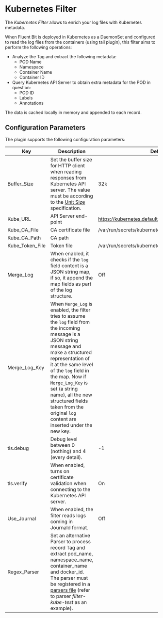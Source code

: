 # Kubernetes Filter

The _Kubernetes Filter_ allows to enrich your log files with Kubernetes metadata.

When Fluent Bit is deployed in Kubernetes as a DaemonSet and configured to read the log files from the containers (using tail plugin), this filter aims to perform the following operations:

- Analyze the Tag and extract the following metadata:
  - POD Name
  - Namespace
  - Container Name
  - Container ID
- Query Kubernetes API Server to obtain extra metadata for the POD in question:
  - POD ID
  - Labels
  - Annotations

The data is cached locally in memory and appended to each record.

## Configuration Parameters

The plugin supports the following configuration parameters:

| Key         |  Description             | Default                            |
| ------------|--------------------------|------------------------------------|
| Buffer\_Size | Set the buffer size for HTTP client when reading responses from Kubernetes API server. The value must be according to the [Unit Size](../configuration/unit_sizes.md) specification. | 32k |
| Kube\_URL       | API Server end-point  | https://kubernetes.default.svc.cluster.local:443 |
| Kube\_CA\_File | CA certificate file   | /var/run/secrets/kubernetes.io/serviceaccount/ca.crt|
| Kube\_CA\_Path | CA path |  |
| Kube\_Token\_File | Token file | /var/run/secrets/kubernetes.io/serviceaccount/token |
| Merge\_Log | When enabled, it checks if the `log` field content is a JSON string map, if so, it append the map fields as part of the log structure. | Off |
| Merge\_Log\_Key | When `Merge_Log` is enabled, the filter tries to assume the `log` field from the incoming message is a JSON string message and make a structured representation of it at the same level of the `log` field in the map. Now if `Merge_Log_Key` is set (a string name), all the new structured fields taken from the original `log` content are inserted under the new key. |  |
| tls.debug | Debug level between 0 (nothing) and 4 (every detail). | -1 |
| tls.verify | When enabled, turns on certificate validation when connecting to the Kubernetes API server. | On |
| Use\_Journal | When enabled, the filter reads logs coming in Journald format. | Off |
| Regex\_Parser | Set an alternative Parser to process record Tag and extract pod\_name, namespace\_name, container\_name and docker\_id. The parser must be registered in a [parsers file](https://github.com/fluent/fluent-bit/blob/master/conf/parsers.conf) (refer to parser _filter-kube-test_ as an example). | |
